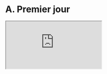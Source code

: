 # A. Premier jour

<iframe src="https://eyssette.github.io/marp-slides/slides/pp21-premier-jour.html"></iframe>